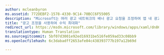 ```yaml
---
author: mcleanbyron
ms.assetid: 772DEBF2-1578-4330-9C14-70BCC6F55005
description: "Microsoft는 여러 광고 네트워크의 배너 광고 요청을 조정하여 앱 내 광고 수익을 최적화할 수 있는 광고 조정을 지원합니다."
title: "광고 조정을 사용하여 수익 최대화"
redirect_url: https://msdn.microsoft.com/library/windows/apps/xaml/dn864359.aspx
translationtype: Human Translation
ms.sourcegitcommit: 5bf07d3001e92ed16931be516fe059ad33c08bb9
ms.openlocfilehash: 6c3dabadff2653afe04c438393777b197a12b69d

---
```





<!--HONumber=Aug16_HO3-->


